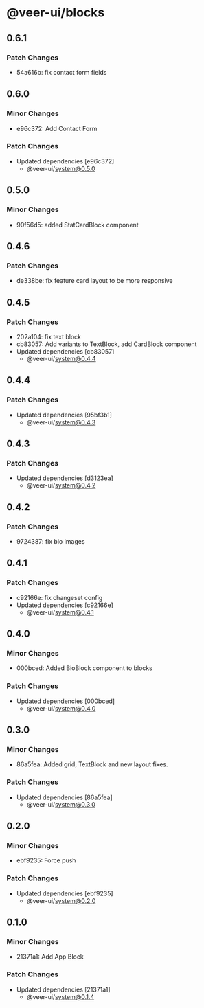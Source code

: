 # @veer-ui/blocks

## 0.6.1

### Patch Changes

- 54a616b: fix contact form fields

## 0.6.0

### Minor Changes

- e96c372: Add Contact Form

### Patch Changes

- Updated dependencies [e96c372]
  - @veer-ui/system@0.5.0

## 0.5.0

### Minor Changes

- 90f56d5: added StatCardBlock component

## 0.4.6

### Patch Changes

- de338be: fix feature card layout to be more responsive

## 0.4.5

### Patch Changes

- 202a104: fix text block
- cb83057: Add variants to TextBlock, add CardBlock component
- Updated dependencies [cb83057]
  - @veer-ui/system@0.4.4

## 0.4.4

### Patch Changes

- Updated dependencies [95bf3b1]
  - @veer-ui/system@0.4.3

## 0.4.3

### Patch Changes

- Updated dependencies [d3123ea]
  - @veer-ui/system@0.4.2

## 0.4.2

### Patch Changes

- 9724387: fix bio images

## 0.4.1

### Patch Changes

- c92166e: fix changeset config
- Updated dependencies [c92166e]
  - @veer-ui/system@0.4.1

## 0.4.0

### Minor Changes

- 000bced: Added BioBlock component to blocks

### Patch Changes

- Updated dependencies [000bced]
  - @veer-ui/system@0.4.0

## 0.3.0

### Minor Changes

- 86a5fea: Added grid, TextBlock and new layout fixes.

### Patch Changes

- Updated dependencies [86a5fea]
  - @veer-ui/system@0.3.0

## 0.2.0

### Minor Changes

- ebf9235: Force push

### Patch Changes

- Updated dependencies [ebf9235]
  - @veer-ui/system@0.2.0

## 0.1.0

### Minor Changes

- 21371a1: Add App Block

### Patch Changes

- Updated dependencies [21371a1]
  - @veer-ui/system@0.1.4
